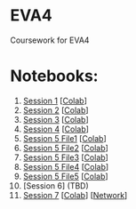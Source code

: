 # EVA4
Coursework for EVA4

# Notebooks:
1. [Session 1](./notebooks/EVA4_Session_1_Q1_Python101.ipynb) [[Colab](https://colab.research.google.com/github/hemantkashniyal/EVA4/blob/master/notebooks/EVA4_Session_1_Q1_Python101.ipynb)]
2. [Session 2](./notebooks/EVA4_Session_2.ipynb) [[Colab](https://colab.research.google.com/github/hemantkashniyal/EVA4/blob/master/notebooks/EVA4_Session_2.ipynb)]
3. [Session 3](./notebooks/EVA4_Session_3_PyTorch101.ipynb) [[Colab](https://colab.research.google.com/github/hemantkashniyal/EVA4/blob/master/notebooks/EVA4_Session_3_PyTorch101.ipynb)]
4. [Session 4](./notebooks/EVA4_Session_4.ipynb) [[Colab](https://colab.research.google.com/github/hemantkashniyal/EVA4/blob/master/notebooks/EVA4_Session_4.ipynb)]
5. [Session 5 File1](./notebooks/EVA4_Session_5_File1.ipynb) [[Colab](https://colab.research.google.com/github/hemantkashniyal/EVA4/blob/master/notebooks/EVA4_Session_5_File1.ipynb)]
6. [Session 5 File2](./notebooks/EVA4_Session_5_File2.ipynb) [[Colab](https://colab.research.google.com/github/hemantkashniyal/EVA4/blob/master/notebooks/EVA4_Session_5_File2.ipynb)]
7. [Session 5 File3](./notebooks/EVA4_Session_5_File3.ipynb) [[Colab](https://colab.research.google.com/github/hemantkashniyal/EVA4/blob/master/notebooks/EVA4_Session_5_File3.ipynb)]
8. [Session 5 File4](./notebooks/EVA4_Session_5_File4.ipynb) [[Colab](https://colab.research.google.com/github/hemantkashniyal/EVA4/blob/master/notebooks/EVA4_Session_5_File4.ipynb)]
9. [Session 5 File5](./notebooks/EVA4_Session_5_File5.ipynb) [[Colab](https://colab.research.google.com/github/hemantkashniyal/EVA4/blob/master/notebooks/EVA4_Session_5_File5.ipynb)]
10. [Session 6] (TBD)
11. [Session 7](./notebooks/Session7/Session_7.ipynb) [[Colab](https://colab.research.google.com/github/hemantkashniyal/EVA4/blob/master/notebooks/Session7/Session_7.ipynb)] [[Network](./notebooks/Session7/eva4/network/cifar10.py)]
